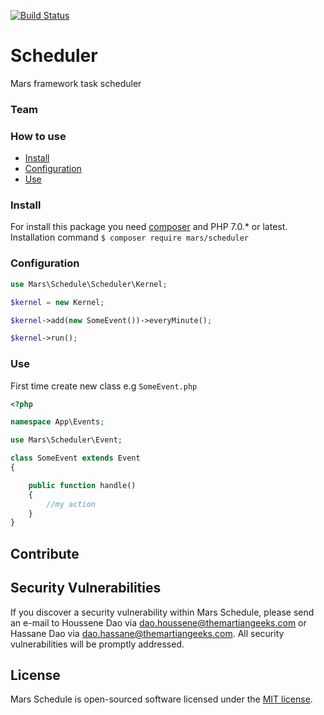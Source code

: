 [![Build Status](https://travis-ci.org/marsphp/scheduler.svg?branch=master)](https://travis-ci.org/marsphp/scheduler)

# Scheduler
Mars framework task scheduler

### Team

### How to use

- [Install](#install)
- [Configuration](#configuration)
- [Use](#use)

### Install

For install this package you need [composer]() and PHP 7.0.* or latest. Installation command
`$ composer require mars/scheduler`

### Configuration

```PHP
use Mars\Schedule\Scheduler\Kernel;

$kernel = new Kernel;

$kernel->add(new SomeEvent())->everyMinute();

$kernel->run();
```

### Use

First time create new class e.g `SomeEvent.php`

```PHP
<?php

namespace App\Events;

use Mars\Scheduler\Event;

class SomeEvent extends Event
{

    public function handle()
    {
        //my action
    }
}
```

## Contribute

## Security Vulnerabilities

If you discover a security vulnerability within Mars Schedule, please send an e-mail to Houssene Dao via [dao.houssene@themartiangeeks.com](mailto:dao.houssene@themartiangeeks.com) or Hassane Dao via [dao.hassane@themartiangeeks.com](mailto:dao.hassane@themartiangeeks.com). All security vulnerabilities will be promptly addressed.

## License

Mars Schedule is open-sourced software licensed under the [MIT license](http://opensource.org/licenses/MIT).
